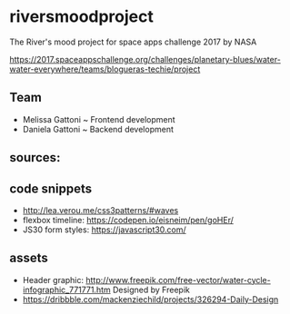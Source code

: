# riversmoodproject
The River's mood project for space apps challenge 2017 by NASA

https://2017.spaceappschallenge.org/challenges/planetary-blues/water-water-everywhere/teams/blogueras-techie/project

## Team
- Melissa Gattoni ~ Frontend development
- Daniela Gattoni ~ Backend development

## sources:

## code snippets
- http://lea.verou.me/css3patterns/#waves
- flexbox timeline: https://codepen.io/eisneim/pen/goHEr/
- JS30 form styles: https://javascript30.com/

## assets
- Header graphic: http://www.freepik.com/free-vector/water-cycle-infographic_771771.htm Designed by Freepik
- https://dribbble.com/mackenziechild/projects/326294-Daily-Design

